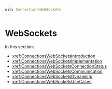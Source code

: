 ```yaml
---
uid: ConnectionsWebSockets
---
```


# WebSockets

In this section:

- <xref:ConnectionsWebSocketsIntroduction>
- <xref:ConnectionsWebSocketsImplementation>
- <xref:ConnectionsWebSocketsConnectionStatus>
- <xref:ConnectionsWebSocketsCommunication>
- <xref:ConnectionsWebSocketsDynamicIp>
- <xref:ConnectionsWebSocketsUseCases>
